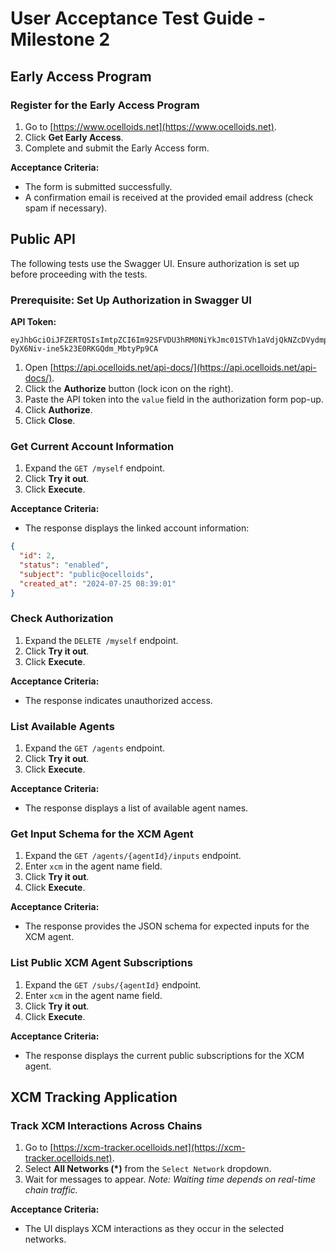 # User Acceptance Test Guide - Milestone 2

## Early Access Program

### Register for the Early Access Program

1. Go to [https://www.ocelloids.net](https://www.ocelloids.net).
2. Click **Get Early Access**.
3. Complete and submit the Early Access form.

**Acceptance Criteria:**

- The form is submitted successfully.
- A confirmation email is received at the provided email address (check spam if necessary).

## Public API

The following tests use the Swagger UI. Ensure authorization is set up before proceeding with the tests.

### Prerequisite: Set Up Authorization in Swagger UI

**API Token:**

```
eyJhbGciOiJFZERTQSIsImtpZCI6Im92SFVDU3hRM0NiYkJmc01STVh1aVdjQkNZcDVydmpvamphT2J4dUxxRDQ9In0.ewogICJpc3MiOiAiYXBpLm9jZWxsb2lkcy5uZXQiLAogICJqdGkiOiAiMDEwMDAwMDAwMDAwMDAwMDAwMDAwMDAwMDAiLAogICJzdWIiOiAicHVibGljQG9jZWxsb2lkcyIKfQo.qKSfxo6QYGxzv40Ox7ec6kpt2aVywKmhpg6lue4jqmZyY6y3SwfT-DyX6Niv-ine5k23E0RKGQdm_MbtyPp9CA
```

1. Open [https://api.ocelloids.net/api-docs/](https://api.ocelloids.net/api-docs/).
2. Click the **Authorize** button (lock icon on the right).
3. Paste the API token into the `value` field in the authorization form pop-up.
4. Click **Authorize**.
5. Click **Close**.

### Get Current Account Information

1. Expand the `GET /myself` endpoint.
2. Click **Try it out**.
3. Click **Execute**.

**Acceptance Criteria:**

- The response displays the linked account information:

```json
{
  "id": 2,
  "status": "enabled",
  "subject": "public@ocelloids",
  "created_at": "2024-07-25 08:39:01"
}
```

### Check Authorization

1. Expand the `DELETE /myself` endpoint.
2. Click **Try it out**.
3. Click **Execute**.

**Acceptance Criteria:**

- The response indicates unauthorized access.

### List Available Agents

1. Expand the `GET /agents` endpoint.
2. Click **Try it out**.
3. Click **Execute**.

**Acceptance Criteria:**

- The response displays a list of available agent names.

### Get Input Schema for the XCM Agent

1. Expand the `GET /agents/{agentId}/inputs` endpoint.
2. Enter `xcm` in the agent name field.
3. Click **Try it out**.
4. Click **Execute**.

**Acceptance Criteria:**

- The response provides the JSON schema for expected inputs for the XCM agent.

### List Public XCM Agent Subscriptions

1. Expand the `GET /subs/{agentId}` endpoint.
2. Enter `xcm` in the agent name field.
3. Click **Try it out**.
4. Click **Execute**.

**Acceptance Criteria:**

- The response displays the current public subscriptions for the XCM agent.

## XCM Tracking Application

### Track XCM Interactions Across Chains

1. Go to [https://xcm-tracker.ocelloids.net](https://xcm-tracker.ocelloids.net).
2. Select **All Networks (\*)** from the `Select Network` dropdown.
3. Wait for messages to appear. _Note: Waiting time depends on real-time chain traffic._

**Acceptance Criteria:**

- The UI displays XCM interactions as they occur in the selected networks.

